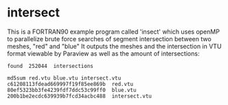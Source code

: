# intersect

This is a FORTRAN90 example program called 'insect' which uses openMP to parallelize brute force searches of segment intersection between two meshes, "red" and "blue"
It outputs the meshes and the intersection in VTU format viewable by Paraview as well as the amount of intersections:

```
found  252044  intersections
 
md5sum red.vtu blue.vtu intersect.vtu
c61208113fdead669997f19f85ee869b  red.vtu
80ef5323bb3fe4239fdf7ddc53c99ff0  blue.vtu
200b1be2ecdc639939b7fcd34acbc488  intersect.vtu
```

